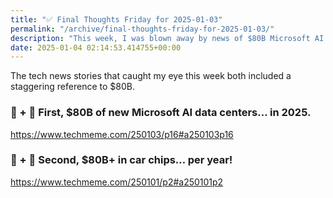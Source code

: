 ```yaml
---
title: "✅ Final Thoughts Friday for 2025-01-03"
permalink: "/archive/final-thoughts-friday-for-2025-01-03/"
description: "This week, I was blown away by news of $80B Microsoft AI data centers and yearly car chip costs!"
date: 2025-01-04 02:14:53.414755+00:00
---
```


<!-- buttondown-editor-mode: fancy --><p>The tech news stories that caught my eye this week both included a staggering reference to $80B.</p><h3>🤖 + 🤯 First, $80B of new Microsoft AI data centers… in 2025. </h3><p><a target="_blank" rel="noopener noreferrer nofollow" href="https://www.techmeme.com/250103/p16#a250103p16">https://www.techmeme.com/250103/p16#a250103p16</a></p><h3>🍪 + 🤯 Second, $80B+ in car chips… per year!</h3><p><a target="_blank" rel="noopener noreferrer nofollow" href="https://www.techmeme.com/250101/p2#a250101p2">https://www.techmeme.com/250101/p2#a250101p2</a></p><p></p>